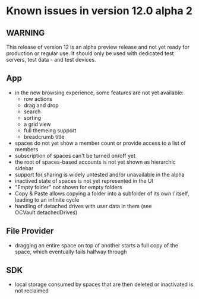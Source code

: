 #  Known issues in version 12.0 alpha 2

## WARNING

This release of version 12 is an alpha preview release and not yet ready for production or regular use.
It should only be used with dedicated test servers, test data - and test devices.

## App
- in the new browsing experience, some features are not yet available:
	- row actions
	- drag and drop
	- search
	- sorting
	- a grid view
	- full themeing support
	- breadcrumb title
- spaces do not yet show a member count or provide access to a list of members
- subscription of spaces can't be turned on/off yet
- the root of spaces-based accounts is not yet shown as hierarchic sidebar
- support for sharing is widely untested and/or unavailable in the alpha
- inactived state of spaces is not yet represented in the UI
- "Empty folder" not shown for empty folders
- Copy & Paste allows copying a folder into a subfolder of its own / itself, leading to an infinite cycle
- handling of detached drives with user data in them (see OCVault.detachedDrives)

## File Provider
- dragging an entire space on top of another starts a full copy of the space, which eventually fails halfway through

## SDK
- local storage consumed by spaces that are then deleted or inactivated is not reclaimed
